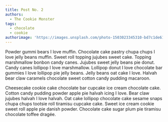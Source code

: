 ```yaml
---
title: Post No. 2
authors:
  - The Cookie Monster 
tags:
  - chocolate
  - cookie
authorimage: 'https://images.unsplash.com/photo-1503023345310-bd7c1de61c7d?ixid=MnwxMjA3fDB8MHxzZWFyY2h8Mnx8aHVtYW58ZW58MHx8MHx8&ixlib=rb-1.2.1&w=1000&q=80'
---
```


Powder gummi bears I love muffin. Chocolate cake pastry chupa chups I love jelly beans muffin. Sweet roll topping jujubes sweet cake. Topping marshmallow bonbon candy canes. Jujubes sweet jelly beans pie donut. Candy canes lollipop I love marshmallow. Lollipop donut I love chocolate bar gummies I love lollipop pie jelly beans. Jelly beans oat cake I love. Halvah bear claw caramels chocolate sweet cotton candy pudding macaroon.

Cheesecake cookie cake chocolate bar cupcake ice cream chocolate cake. Cotton candy pudding powder apple pie halvah icing I love. Bear claw jujubes halvah I love halvah. Oat cake lollipop chocolate cake sesame snaps chupa chups tootsie roll tiramisu cupcake cake. Sweet ice cream cookie sweet roll apple pie danish powder. Chocolate cake sugar plum pie tiramisu chocolate toffee dragée.
